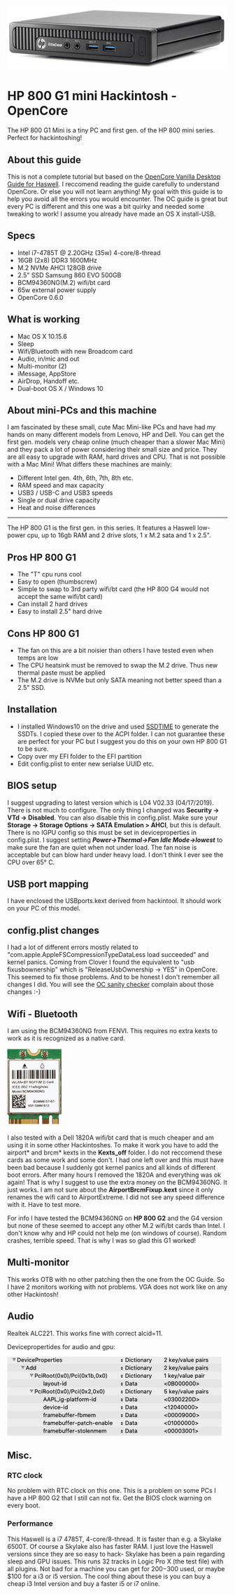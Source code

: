 ![HP 800 G1](https://github.com/asle/hp_800_g1_mini/blob/master/hp_800_g1.png?raw=true)

# HP 800 G1 mini Hackintosh - OpenCore
The HP 800 G1 Mini is a tiny PC and first gen. of the HP 800 mini series. Perfect for hackintoshing!

## About this guide
This is not a complete tutorial but based on the [OpenCore Vanilla Desktop Guide for Haswell](https://dortania.github.io/OpenCore-Install-Guide/config.plist/haswell.html). I reccomend reading the guide carefully to understand OpenCore. Or else you will not learn anything! My goal with this guide is to help you avoid all the errors you would encounter. The OC guide is great but every PC is different and this one was a bit quirky and needed some tweaking to work! I assume you already have made an OS X install-USB.

## Specs
* Intel i7-4785T @ 2.20GHz (35w) 4-core/8-thread
* 16GB (2x8) DDR3 1600MHz
* M.2 NVMe AHCI 128GB drive
* 2.5" SSD Samsung 860 EVO 500GB
* BCM94360NG(M.2) wifi/bt card
* 65w external power supply
* OpenCore 0.6.0

## What is working
* Mac OS X 10.15.6
* Sleep
* Wifi/Bluetooth with new Broadcom card
* Audio, in/mic and out
* Multi-monitor (2)
* iMessage, AppStore
* AirDrop, Handoff etc.
* Dual-boot OS X / Windows 10

## About mini-PCs and this machine
I am fascinated by these small, cute Mac Mini-like PCs and have had my hands on many different models from Lenovo, HP and Dell. You can get the first gen. models very cheap online (much cheaper than a slower Mac Mini) and they pack a lot of power considering their small size and price. They are all easy to upgrade with RAM, hard drives and CPU. That is not possible with a Mac Mini! What differs these machines are mainly:
* Different Intel gen. 4th, 6th, 7th, 8th etc.
* RAM speed and max capacity
* USB3 / USB-C and USB3 speeds
* Single or dual drive capacity 
* Heat and noise differences
___
The HP 800 G1 is the first gen. in this series. It features a Haswell low-power cpu, up to 16gb RAM and 2 drive slots, 1 x M.2 sata and 1 x 2.5".

## Pros HP 800 G1 
* The "T" cpu runs cool
* Easy to open (thumbscrew)
* Simple to swap to 3rd party wifi/bt card (the HP 800 G4 would not accept the same wifi/bt card)
* Can install 2 hard drives
* Easy to install 2.5" hard drive

## Cons HP 800 G1 
* The fan on this are a bit noisier than others I have tested even when temps are low
* The CPU heatsink must be removed to swap the M.2 drive. Thus new thermal paste must be applied
* The M.2 drive is NVMe but only SATA meaning not better speed than a 2.5" SSD. 

## Installation
* I installed Windows10 on the drive and used [SSDTIME](https://github.com/corpnewt/SSDTTime) to generate the SSDTs. I copied these over to the ACPI folder. I can not guarantee these are perfect for your PC but I suggest you do this on your own HP 800 G1 to be sure.
* Copy over my EFI folder to the EFI partition
* Edit config.plist to enter new serialse UUID etc.

## BIOS setup
I suggest upgrading to latest version which is L04 V02.33 (04/17/2019). There is not much to configure. The only thing I changed was **Security -> VTd -> Disabled**. You can also disable this in config.plist. 
Make sure your **Storage -> Storage Options -> SATA Emulation > AHCI**, but this is default. There is no IGPU config so this must be set in deviceproperties in config.plist. I suggest setting ***Power->Thermal->Fan Idle Mode->lowest*** to make sure the fan are quiet when not under load. The fan noise is acceptable but can blow hard under heavy load. I don't think I ever see the CPU over 65° C. 

## USB port mapping
I have enclosed the USBports.kext derived from hackintool. It should work on your PC of this model.

## config.plist changes
I had a lot of different errors mostly related to "com.apple.AppleFSCompressionTypeDataLess load succeeded" and kernel panics. Coming from Clover I found the equivalent to 
"usb fixusbownership" which is "ReleaseUsbOwnership -> YES" in OpenCore. This seemed to fix those problems. And to be honest I don't remember all changes I did. You will see the [OC sanity checker](https://opencore.slowgeek.com/) complain about those changes :-)

## Wifi - Bluetooth
I am using the BCM94360NG from FENVI. This requires no extra kexts to work as it is recognized as a native card.

![BCM94360NG](https://github.com/asle/hp_800_g1_mini/blob/master/BCM94360NG.jpg?raw=true)

I also tested with a Dell 1820A wifi/bt card that is much cheaper and am using it in some other Hackintoshes. To make it work you have to add the airport* and brcm* kexts in the **Kexts_off** folder.  I do not reccomend these cards as some work and some don't. I had one left over and this must have been bad because I suddenly got kernel panics and all kinds of different boot errors. After many hours I removed the 1820A and everything was ok again! That is why I suggest to use the extra money on the BCM94360NG. It just works. I am not sure about the **AirportBrcmFixup.kext** since it only renames the wifi card to AirportExtreme. I did not see any speed difference with it. Have to test more.

For info I have tested the BCM94360NG on **HP 800 G2** and the G4 version but none of these seemed to accept any other M.2 wifi/bt cards than Intel. I don't know why and HP could not help me (on windows of course). Random crashes, terrible speed. That is why I was so glad this G1 worked!

## Multi-monitor
This works OTB with no other patching then the one from the OC Guide. So I have 2 monitors working with not problems. VGA does not work like on any other Hackintosh!

## Audio
Realtek ALC221. This works fine with correct alcid=11. 

Devicepropertides for audio and gpu:

![BCM94360NG](https://github.com/asle/hp_800_g1_mini/blob/master/hp800g1_deviceproperties.png?raw=true)

## Misc.
### RTC clock ###
No problem with RTC clock on this one. This is a problem on some PCs I have a HP 800 G2 that I still can not fix. Get the BIOS clock warning on every boot. 

### Performance ###
This Haswell is a i7 4785T, 4-core/8-thread. It is faster than e.g. a Skylake 6500T. Of course a Skylake also has faster RAM. I just love the Haswell versions since they are so easy to hack- Skylake has been a pain regarding sleep and GPU issues. This runs 32 tracks in Logic Pro X (the test file) with all plugins. Not bad for a machine you can get for $200-$300 used, or maybe $100 for a i3 or i5 version. The cool thing about these is you can buy a cheap i3 Intel version and buy a faster i5 or i7 online. 